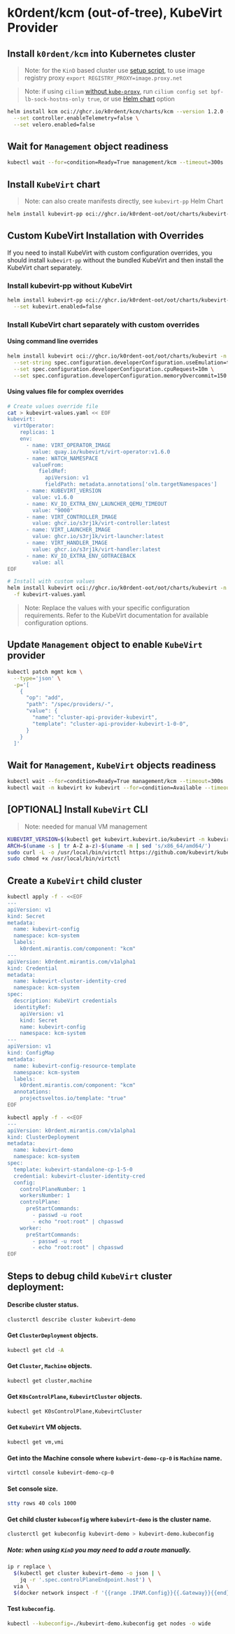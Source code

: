 # k0rdent/kcm (out-of-tree), KubeVirt Provider

## Install `k0rdent/kcm` into Kubernetes cluster

> Note: for the `KinD` based cluster use [setup script](/scripts/kind.sh), to use image registry proxy `export REGISTRY_PROXY=image.proxy.net`

> Note: if using `cilium` [without `kube-proxy`](https://github.com/cilium/cilium/blob/main/Documentation/network/kubernetes/kubeproxy-free.rst), run `cilium config set bpf-lb-sock-hostns-only true`, or use [Helm chart](https://github.com/cilium/cilium/blob/main/Documentation/network/kubernetes/kubeproxy-free.rst#socket-loadbalancer-bypass-in-pod-namespace) option

```bash
helm install kcm oci://ghcr.io/k0rdent/kcm/charts/kcm --version 1.2.0 -n kcm-system --create-namespace \
  --set controller.enableTelemetry=false \
  --set velero.enabled=false
```

## Wait for `Management` object readiness

```bash
kubectl wait --for=condition=Ready=True management/kcm --timeout=300s
```

## Install `KubeVirt` chart

> Note: can also create manifests directly, see `kubevirt-pp` Helm Chart

```bash
helm install kubevirt-pp oci://ghcr.io/k0rdent-oot/oot/charts/kubevirt-pp -n kcm-system --take-ownership
```

## Custom KubeVirt Installation with Overrides

If you need to install KubeVirt with custom configuration overrides, you should install `kubevirt-pp` without the bundled KubeVirt and then install the KubeVirt chart separately.

### Install kubevirt-pp without KubeVirt

```bash
helm install kubevirt-pp oci://ghcr.io/k0rdent-oot/oot/charts/kubevirt-pp -n kcm-system --take-ownership \
  --set kubevirt.enabled=false
```

### Install KubeVirt chart separately with custom overrides

#### Using command line overrides

```bash
helm install kubevirt oci://ghcr.io/k0rdent-oot/oot/charts/kubevirt -n kubevirt --take-ownership --create-namespace \
  --set-string spec.configuration.developerConfiguration.useEmulation=true \
  --set spec.configuration.developerConfiguration.cpuRequest=10m \
  --set spec.configuration.developerConfiguration.memoryOvercommit=150
```

#### Using values file for complex overrides

```bash
# Create values override file
cat > kubevirt-values.yaml << EOF
kubevirt:
  virtOperator:
    replicas: 1
    env:
      - name: VIRT_OPERATOR_IMAGE
        value: quay.io/kubevirt/virt-operator:v1.6.0
      - name: WATCH_NAMESPACE
        valueFrom:
          fieldRef:
            apiVersion: v1
            fieldPath: metadata.annotations['olm.targetNamespaces']
      - name: KUBEVIRT_VERSION
        value: v1.6.0
      - name: KV_IO_EXTRA_ENV_LAUNCHER_QEMU_TIMEOUT
        value: "9000"
      - name: VIRT_CONTROLLER_IMAGE
        value: ghcr.io/s3rj1k/virt-controller:latest
      - name: VIRT_LAUNCHER_IMAGE
        value: ghcr.io/s3rj1k/virt-launcher:latest
      - name: VIRT_HANDLER_IMAGE
        value: ghcr.io/s3rj1k/virt-handler:latest
      - name: KV_IO_EXTRA_ENV_GOTRACEBACK
        value: all
EOF

# Install with custom values
helm install kubevirt oci://ghcr.io/k0rdent-oot/oot/charts/kubevirt -n kubevirt --take-ownership --create-namespace \
  -f kubevirt-values.yaml
```

> Note: Replace the values with your specific configuration requirements. Refer to the KubeVirt documentation for available configuration options.

## Update `Management` object to enable `KubeVirt` provider

```bash
kubectl patch mgmt kcm \
  --type='json' \
  -p='[
    {
      "op": "add",
      "path": "/spec/providers/-",
      "value": {
        "name": "cluster-api-provider-kubevirt",
        "template": "cluster-api-provider-kubevirt-1-0-0",
      }
    }
  ]'
```

## Wait for `Management`, `KubeVirt` objects readiness

```bash
kubectl wait --for=condition=Ready=True management/kcm --timeout=300s
kubectl wait -n kubevirt kv kubevirt --for=condition=Available --timeout=10m
```

## [OPTIONAL] Install `KubeVirt` CLI

> Note: needed for manual VM management

```bash
KUBEVIRT_VERSION=$(kubectl get kubevirt.kubevirt.io/kubevirt -n kubevirt -o=jsonpath="{.status.observedKubeVirtVersion}")
ARCH=$(uname -s | tr A-Z a-z)-$(uname -m | sed 's/x86_64/amd64/')
sudo curl -L -o /usr/local/bin/virtctl https://github.com/kubevirt/kubevirt/releases/download/${KUBEVIRT_VERSION}/virtctl-${KUBEVIRT_VERSION}-${ARCH}
sudo chmod +x /usr/local/bin/virtctl
```

## Create a `KubeVirt` child cluster

```bash
kubectl apply -f - <<EOF
---
apiVersion: v1
kind: Secret
metadata:
  name: kubevirt-config
  namespace: kcm-system
  labels:
    k0rdent.mirantis.com/component: "kcm"
---
apiVersion: k0rdent.mirantis.com/v1alpha1
kind: Credential
metadata:
  name: kubevirt-cluster-identity-cred
  namespace: kcm-system
spec:
  description: KubeVirt credentials
  identityRef:
    apiVersion: v1
    kind: Secret
    name: kubevirt-config
    namespace: kcm-system
---
apiVersion: v1
kind: ConfigMap
metadata:
  name: kubevirt-config-resource-template
  namespace: kcm-system
  labels:
    k0rdent.mirantis.com/component: "kcm"
  annotations:
    projectsveltos.io/template: "true"
EOF

kubectl apply -f - <<EOF
---
apiVersion: k0rdent.mirantis.com/v1alpha1
kind: ClusterDeployment
metadata:
  name: kubevirt-demo
  namespace: kcm-system
spec:
  template: kubevirt-standalone-cp-1-5-0
  credential: kubevirt-cluster-identity-cred
  config:
    controlPlaneNumber: 1
    workersNumber: 1
    controlPlane:
      preStartCommands:
        - passwd -u root
        - echo "root:root" | chpasswd
    worker:
      preStartCommands:
        - passwd -u root
        - echo "root:root" | chpasswd
EOF
```

## Steps to debug child `KubeVirt` cluster deployment:

#### Describe cluster status.

```bash
clusterctl describe cluster kubevirt-demo
```

#### Get `ClusterDeployment` objects.

```bash
kubectl get cld -A
```

#### Get `Cluster`, `Machine` objects.

```bash
kubectl get cluster,machine
```

#### Get `K0sControlPlane`, `KubevirtCluster` objects.

```bash
kubectl get K0sControlPlane,KubevirtCluster
```

#### Get `KubeVirt` VM objects.

```bash
kubectl get vm,vmi
```

#### Get into the Machine console where `kubevirt-demo-cp-0` is `Machine` name.

```bash
virtctl console kubevirt-demo-cp-0
```

#### Set console size.

```bash
stty rows 40 cols 1000
```

#### Get child cluster `kubeconfig` where `kubevirt-demo` is the cluster name.

```bash
clusterctl get kubeconfig kubevirt-demo > kubevirt-demo.kubeconfig
```

##### Note: when using `KinD` you may need to add a route manually.

```bash
ip r replace \
  $(kubectl get cluster kubevirt-demo -o json | \
    jq -r '.spec.controlPlaneEndpoint.host') \
  via \
  $(docker network inspect -f '{{range .IPAM.Config}}{{.Gateway}}{{end}}' kind)
```

#### Test `kubeconfig`.

```bash
kubectl --kubeconfig=./kubevirt-demo.kubeconfig get nodes -o wide
```
